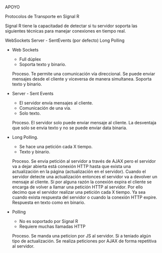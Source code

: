 APOYO

Protocolos de Transporte en Signal R

Signal R tiene la capacitadad de detectar si tu servidor soporta las siguientes técnicas para
manejar conexiones en tiempo real.

 WebSockets
 Server - SentEvents (por defecto)
 Long Polling

* Web Sockets
	- Full dúplex
	- Soporta texto y binario.
	
	Proceso.
	Te permite una comunicación vía direccional. Se puede enviar mensajes desde el cliente y viceversa de manera simultanea.
	Soporta texto y binario.
 
* Server - Sent Events
	- El servidor envía mensajes al cliente.
	- Comunicación de una vía.
	- Solo texto.
	
	Proceso.
	El servidor solo puede enviar mensaje al cliente. La desventaja que solo se envia texto y no se puede enviar data binaria.
 
* Long Polling.
	- Se hace una petición cada X tiempo.
	- Texto y binario.
	
	Proceso.
	Se envia petición al servidor a través de AJAX pero el servidor va a dejar abierta está conexión HTTP
	hasta que exista una actualización en la página (actualización en el servidor). Cuando el servidor detecte
	una actualización entonces el servidor va a devolver un mensaje al cliente. Si por alguna razón la conexión expira
	el cliente se encarga de volver a llamar una petición HTTP al servidor. Por ello decimo que el servidor realizar 
	una petición cada X tiempo. Ya sea cuando exista respuesta del servidor o cuando la conexión HTTP expire.
	Respuesta en texto como en binario.
 
* Polling 
	- No es soportado por Signal R
	- Requiere muchas llamadas HTTP
	 
	Proceso.
	Se manda una peticion por JS al servidor. Si a teniado algún tipo de actualización.
	Se realiza peticiones por AJAX de forma repetitiva al servidor.
	
	